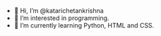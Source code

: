 - 👋 Hi, I’m @katarichetankrishna
- 👀 I’m interested in programming.
- 🌱 I’m currently learning Python, HTML and CSS.

<!---
katarichetankrishna/katarichetankrishna is a ✨ special ✨ repository because its `README.md` (this file) appears on your GitHub profile.
You can click the Preview link to take a look at your changes.
--->
